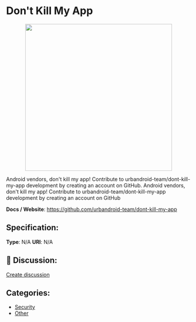 # Don't Kill My App
<p align="center">
    <img width="400" src="https://raw.githubusercontent.com/apis-list/apis-list/main/apis/dont-kill-my-app/logo_256x256.png" />
</p>

Android vendors, don't kill my app! Contribute to urbandroid-team/dont-kill-my-app development by creating an account on GitHub.  Android vendors, don't kill my app! Contribute to urbandroid-team/dont-kill-my-app development by creating an account on GitHub

**Docs / Website**: https://github.com/urbandroid-team/dont-kill-my-app

## Specification:
**Type**:  N/A 
**URI**:  N/A 

## 💬 Discussion:
[Create discussion](https://github.com/apis-list/apis-list/discussions/new)

## Categories:
- [Security](https://github.com/apis-list/apis-list#security)
- [Other](https://github.com/apis-list/apis-list#other)



